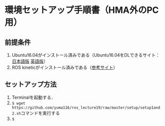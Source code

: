 # 環境セットアップ手順書（HMA外のPC用）

## 前提条件
1. Ubuntu16.04がインストール済みである（Ubuntu16.04をDLできるサイト：[日本語版](https://www.ubuntulinux.jp/News/ubuntu1604-ja-remix) [英語版](http://releases.ubuntu.com/16.04/)）
2. ROS kineticがインストール済みである（[参考サイト](http://wiki.ros.org/kinetic/Installation/Ubuntu)）

## セットアップ方法
1. Terminalを起動する．
2. `$ wget https://github.com/yuma116/ros_lecture19/raw/master/setup/setup1and2.sh`コマンドを実行する
3. `$ `
